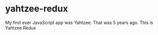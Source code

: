 # yahtzee-redux
My first ever JavaScript app was Yahtzee. That was 5 years ago. This is Yahtzee Redux
